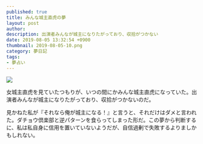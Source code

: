 ```yaml
---
published: true
title: みんな城主直虎の夢
layout: post
author: 
description: 出演者みんなが城主になりたがっており、収拾がつかない
date: 2019-08-05 13:32:54 +0900
thumbnail: 2019-08-05-10.png
category: 夢日記
tags:
- 夢占い
---
```


![]({{site.baseurl}}/assets/img/2019-08-05-10.png)

女城主直虎を見ていたつもりが、いつの間にかみんな城主直虎になっていた。出演者みんなが城主になりたがっており、収拾がつかないのだ。

見かねた私が『それなら俺が城主になる！』と言うと、それだけはダメと言われた。ダチョウ倶楽部と逆パターンを食らってしまった形だ。この夢から判断するに、私は私自身に信用を置いていないようだが、自信過剰で失敗するよりましかもしれない。

